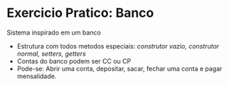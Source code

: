 # Exercicio Pratico: Banco

Sistema inspirado em um banco
- Estrutura com todos metodos especiais: *construtor vazio, construtor normal, setters, getters*
- Contas do banco podem ser CC ou CP
- Pode-se: Abrir uma conta, depositar, sacar, fechar uma conta e pagar mensalidade.


